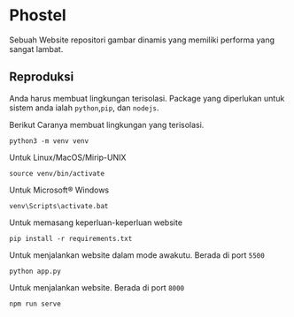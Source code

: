 # Phostel

Sebuah Website repositori gambar dinamis yang memiliki performa yang sangat lambat.

## Reproduksi
Anda harus membuat lingkungan terisolasi. Package yang diperlukan untuk sistem anda ialah `python`,`pip`, dan `nodejs`.

Berikut Caranya membuat lingkungan yang terisolasi.
```
python3 -m venv venv
```

Untuk Linux/MacOS/Mirip-UNIX
```
source venv/bin/activate
```

Untuk Microsoft® Windows
```
venv\Scripts\activate.bat
```

Untuk memasang keperluan-keperluan website
```
pip install -r requirements.txt
```

Untuk menjalankan website dalam mode awakutu. Berada di port `5500`
```
python app.py
```

Untuk menjalankan website. Berada di port `8000`
```
npm run serve
```